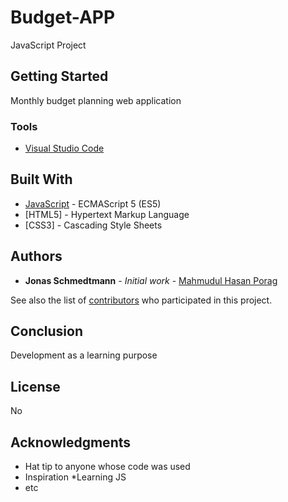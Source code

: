 # Budget-APP
JavaScript Project

## Getting Started
Monthly budget planning web application



### Tools

* [Visual Studio Code](https://code.visualstudio.com/)



## Built With

* [JavaScript](https://www.javascript.com/) - ECMAScript 5 (ES5)
* [HTML5] - Hypertext Markup Language
* [CSS3] - Cascading Style Sheets

## Authors

* **Jonas Schmedtmann** - *Initial work* - [Mahmudul Hasan Porag](https://github.com/porag303)

See also the list of [contributors](https://github.com/your/project/contributors) who participated in this project.

## Conclusion

Development as a learning purpose

## License

No

## Acknowledgments

* Hat tip to anyone whose code was used
* Inspiration
*Learning JS
* etc
